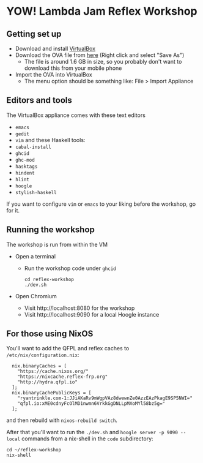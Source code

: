 # YOW! Lambda Jam Reflex Workshop

## Getting set up

- Download and install [VirtualBox](https://www.virtualbox.org/wiki/Downloads)
- Download the OVA file from [here](https://hydra.qfpl.io/job/reflex-workshop/reflex-workshop/reflex-workshop-vm/latest/download/1) (Right click and select "Save As")
  - The file is around 1.6 GB in size, so you probably don't want to download this from your mobile phone
- Import the OVA into VirtualBox
  - The menu option should be something like: File > Import Appliance

## Editors and tools

The VirtualBox appliance comes with these text editors
  - `emacs`
  - `gedit` 
  - `vim`
and these Haskell tools:
  - `cabal-install`
  - `ghcid`
  - `ghc-mod`
  - `hasktags`
  - `hindent`
  - `hlint`
  - `hoogle`
  - `stylish-haskell`

If you want to configure `vim` or `emacs` to your liking before the workshop, go for it.

## Running the workshop 

The workshop is run from within the VM

- Open a terminal
  - Run the workshop code under `ghcid`
    ```
    cd reflex-workshop
    ./dev.sh
    ```

- Open Chromium 
  - Visit http://localhost:8080 for the workshop
  - Visit http://localhost:9090 for a local Hoogle instance

## For those using NixOS

You'll want to add the QFPL and reflex caches to `/etc/nix/configuration.nix`:
```
  nix.binaryCaches = [
    "https://cache.nixos.org/"
    "https://nixcache.reflex-frp.org"
    "http://hydra.qfpl.io"
  ];
  nix.binaryCachePublicKeys = [
    "ryantrinkle.com-1:JJiAKaRv9mWgpVAz8dwewnZe0AzzEAzPkagE9SP5NWI="
    "qfpl.io:xME0cdnyFcOlMD1nwmn6VrkkGgDNLLpMXoMYl58bz5g="
  ];
```
and then rebuild with `nixos-rebuild switch`.

After that you'll want to run the `./dev.sh` and `hoogle server -p 9090 --local` commands from a nix-shell in the `code` subdirectory:
```
cd ~/reflex-workshop
nix-shell
```



